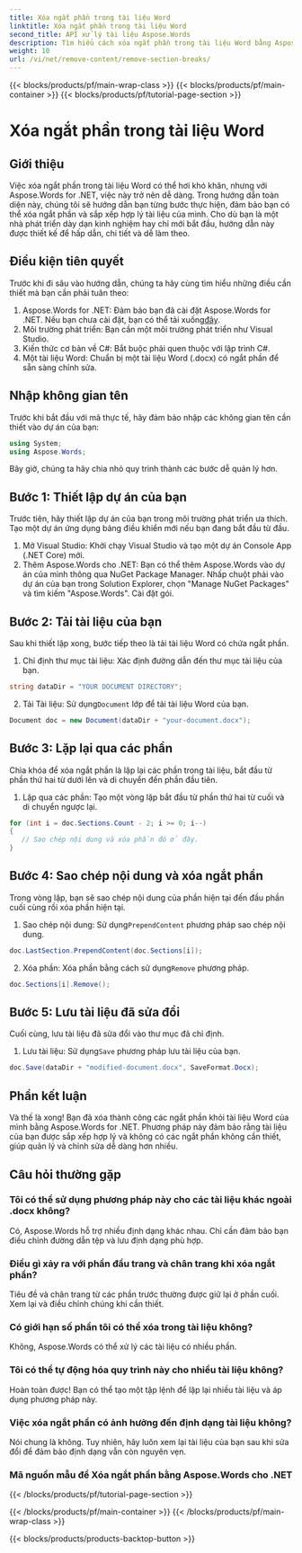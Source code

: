 ```yaml
---
title: Xóa ngắt phần trong tài liệu Word
linktitle: Xóa ngắt phần trong tài liệu Word
second_title: API xử lý tài liệu Aspose.Words
description: Tìm hiểu cách xóa ngắt phần trong tài liệu Word bằng Aspose.Words cho .NET. Hướng dẫn chi tiết từng bước này đảm bảo quản lý và chỉnh sửa tài liệu trơn tru.
weight: 10
url: /vi/net/remove-content/remove-section-breaks/
---
```


{{< blocks/products/pf/main-wrap-class >}}
{{< blocks/products/pf/main-container >}}
{{< blocks/products/pf/tutorial-page-section >}}

# Xóa ngắt phần trong tài liệu Word

## Giới thiệu

Việc xóa ngắt phần trong tài liệu Word có thể hơi khó khăn, nhưng với Aspose.Words for .NET, việc này trở nên dễ dàng. Trong hướng dẫn toàn diện này, chúng tôi sẽ hướng dẫn bạn từng bước thực hiện, đảm bảo bạn có thể xóa ngắt phần và sắp xếp hợp lý tài liệu của mình. Cho dù bạn là một nhà phát triển dày dạn kinh nghiệm hay chỉ mới bắt đầu, hướng dẫn này được thiết kế để hấp dẫn, chi tiết và dễ làm theo.

## Điều kiện tiên quyết

Trước khi đi sâu vào hướng dẫn, chúng ta hãy cùng tìm hiểu những điều cần thiết mà bạn cần phải tuân theo:

1.  Aspose.Words for .NET: Đảm bảo bạn đã cài đặt Aspose.Words for .NET. Nếu bạn chưa cài đặt, bạn có thể tải xuống[đây](https://releases.aspose.com/words/net/).
2. Môi trường phát triển: Bạn cần một môi trường phát triển như Visual Studio.
3. Kiến thức cơ bản về C#: Bắt buộc phải quen thuộc với lập trình C#.
4. Một tài liệu Word: Chuẩn bị một tài liệu Word (.docx) có ngắt phần để sẵn sàng chỉnh sửa.

## Nhập không gian tên

Trước khi bắt đầu với mã thực tế, hãy đảm bảo nhập các không gian tên cần thiết vào dự án của bạn:

```csharp
using System;
using Aspose.Words;
```

Bây giờ, chúng ta hãy chia nhỏ quy trình thành các bước dễ quản lý hơn.

## Bước 1: Thiết lập dự án của bạn

Trước tiên, hãy thiết lập dự án của bạn trong môi trường phát triển ưa thích. Tạo một dự án ứng dụng bảng điều khiển mới nếu bạn đang bắt đầu từ đầu.

1. Mở Visual Studio: Khởi chạy Visual Studio và tạo một dự án Console App (.NET Core) mới.
2. Thêm Aspose.Words cho .NET: Bạn có thể thêm Aspose.Words vào dự án của mình thông qua NuGet Package Manager. Nhấp chuột phải vào dự án của bạn trong Solution Explorer, chọn "Manage NuGet Packages" và tìm kiếm "Aspose.Words". Cài đặt gói.

## Bước 2: Tải tài liệu của bạn

Sau khi thiết lập xong, bước tiếp theo là tải tài liệu Word có chứa ngắt phần.

1. Chỉ định thư mục tài liệu: Xác định đường dẫn đến thư mục tài liệu của bạn.
```csharp
string dataDir = "YOUR DOCUMENT DIRECTORY";
```
2.  Tải Tài liệu: Sử dụng`Document` lớp để tải tài liệu Word của bạn.
```csharp
Document doc = new Document(dataDir + "your-document.docx");
```

## Bước 3: Lặp lại qua các phần

Chìa khóa để xóa ngắt phần là lặp lại các phần trong tài liệu, bắt đầu từ phần thứ hai từ dưới lên và di chuyển đến phần đầu tiên.

1. Lặp qua các phần: Tạo một vòng lặp bắt đầu từ phần thứ hai từ cuối và di chuyển ngược lại.
```csharp
for (int i = doc.Sections.Count - 2; i >= 0; i--)
{
   // Sao chép nội dung và xóa phần đó ở đây.
}
```

## Bước 4: Sao chép nội dung và xóa ngắt phần

Trong vòng lặp, bạn sẽ sao chép nội dung của phần hiện tại đến đầu phần cuối cùng rồi xóa phần hiện tại.

1.  Sao chép nội dung: Sử dụng`PrependContent` phương pháp sao chép nội dung.
```csharp
doc.LastSection.PrependContent(doc.Sections[i]);
```
2.  Xóa phần: Xóa phần bằng cách sử dụng`Remove` phương pháp.
```csharp
doc.Sections[i].Remove();
```

## Bước 5: Lưu tài liệu đã sửa đổi

Cuối cùng, lưu tài liệu đã sửa đổi vào thư mục đã chỉ định.

1.  Lưu tài liệu: Sử dụng`Save` phương pháp lưu tài liệu của bạn.
```csharp
doc.Save(dataDir + "modified-document.docx", SaveFormat.Docx);
```

## Phần kết luận

Và thế là xong! Bạn đã xóa thành công các ngắt phần khỏi tài liệu Word của mình bằng Aspose.Words for .NET. Phương pháp này đảm bảo rằng tài liệu của bạn được sắp xếp hợp lý và không có các ngắt phần không cần thiết, giúp quản lý và chỉnh sửa dễ dàng hơn nhiều.

## Câu hỏi thường gặp

### Tôi có thể sử dụng phương pháp này cho các tài liệu khác ngoài .docx không?
Có, Aspose.Words hỗ trợ nhiều định dạng khác nhau. Chỉ cần đảm bảo bạn điều chỉnh đường dẫn tệp và lưu định dạng phù hợp.

### Điều gì xảy ra với phần đầu trang và chân trang khi xóa ngắt phần?
Tiêu đề và chân trang từ các phần trước thường được giữ lại ở phần cuối. Xem lại và điều chỉnh chúng khi cần thiết.

### Có giới hạn số phần tôi có thể xóa trong tài liệu không?
Không, Aspose.Words có thể xử lý các tài liệu có nhiều phần.

### Tôi có thể tự động hóa quy trình này cho nhiều tài liệu không?
Hoàn toàn được! Bạn có thể tạo một tập lệnh để lặp lại nhiều tài liệu và áp dụng phương pháp này.

### Việc xóa ngắt phần có ảnh hưởng đến định dạng tài liệu không?
Nói chung là không. Tuy nhiên, hãy luôn xem lại tài liệu của bạn sau khi sửa đổi để đảm bảo định dạng vẫn còn nguyên vẹn.

### Mã nguồn mẫu để Xóa ngắt phần bằng Aspose.Words cho .NET
 
{{< /blocks/products/pf/tutorial-page-section >}}

{{< /blocks/products/pf/main-container >}}
{{< /blocks/products/pf/main-wrap-class >}}

{{< blocks/products/products-backtop-button >}}
